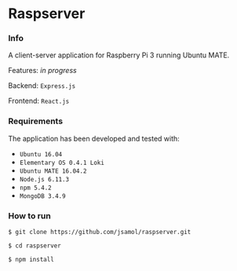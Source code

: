 Raspserver
==========

### Info

A client-server application for Raspberry Pi 3 running Ubuntu MATE.

Features:
*in progress*

Backend: ```Express.js```

Frontend: ```React.js```

### Requirements
The application has been developed and tested with:

- ```Ubuntu 16.04```
- ```Elementary OS 0.4.1 Loki```
- ```Ubuntu MATE 16.04.2```
- ```Node.js 6.11.3```
- ```npm 5.4.2```
- ```MongoDB 3.4.9```

### How to run
```$ git clone https://github.com/jsamol/raspserver.git```

```$ cd raspserver```

```$ npm install```